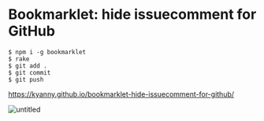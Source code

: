 Bookmarklet: hide issuecomment for GitHub
=========================================

```
$ npm i -g bookmarklet
$ rake
$ git add .
$ git commit
$ git push
```
https://kyanny.github.io/bookmarklet-hide-issuecomment-for-github/

![untitled](https://cloud.githubusercontent.com/assets/10515/18056659/cb1d6686-6e47-11e6-872a-cef7f1e2dd98.gif)
